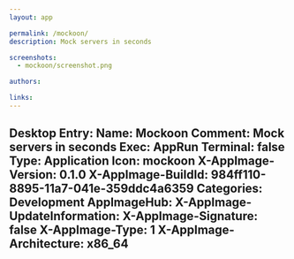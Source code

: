 ```yaml
---
layout: app

permalink: /mockoon/
description: Mock servers in seconds

screenshots:
  - mockoon/screenshot.png

authors:

links:
---
```

Desktop Entry:
  Name: Mockoon
  Comment: Mock servers in seconds
  Exec: AppRun
  Terminal: false
  Type: Application
  Icon: mockoon
  X-AppImage-Version: 0.1.0
  X-AppImage-BuildId: 984ff110-8895-11a7-041e-359ddc4a6359
  Categories: Development
AppImageHub:
  X-AppImage-UpdateInformation: 
  X-AppImage-Signature: false
  X-AppImage-Type: 1
  X-AppImage-Architecture: x86_64
---
